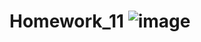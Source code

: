 # Homework_11 ![image](https://user-images.githubusercontent.com/120489891/223187068-9b1e7bb7-6e7e-4846-a69b-7166c81ff42a.png)

